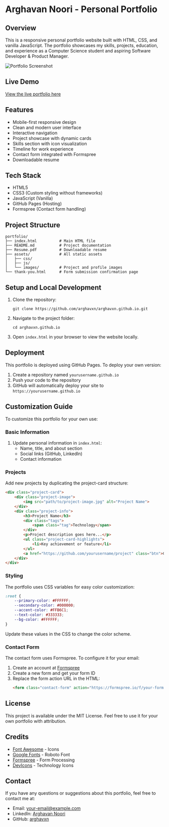 # Arghavan Noori - Personal Portfolio

## Overview
This is a responsive personal portfolio website built with HTML, CSS, and vanilla JavaScript. The portfolio showcases my skills, projects, education, and experience as a Computer Science student and aspiring Software Developer & Product Manager.

![Portfolio Screenshot](/path/to/screenshot.png)

## Live Demo
[View the live portfolio here](https://arghavxn.github.io)

## Features
- Mobile-first responsive design
- Clean and modern user interface
- Interactive navigation
- Project showcase with dynamic cards
- Skills section with icon visualization
- Timeline for work experience
- Contact form integrated with Formspree
- Downloadable resume

## Tech Stack
- HTML5
- CSS3 (Custom styling without frameworks)
- JavaScript (Vanilla)
- GitHub Pages (Hosting)
- Formspree (Contact form handling)

## Project Structure
```
portfolio/
├── index.html          # Main HTML file
├── README.md           # Project documentation
├── Resume.pdf          # Downloadable resume
├── assets/             # All static assets
│   ├── css/
│   ├── js/
│   └── images/         # Project and profile images
└── thank-you.html      # Form submission confirmation page
```

## Setup and Local Development
1. Clone the repository:
   ```
   git clone https://github.com/arghavxn/arghavxn.github.io.git
   ```
2. Navigate to the project folder:
   ```
   cd arghavxn.github.io
   ```
3. Open `index.html` in your browser to view the website locally.

## Deployment
This portfolio is deployed using GitHub Pages. To deploy your own version:

1. Create a repository named `yourusername.github.io`
2. Push your code to the repository
3. GitHub will automatically deploy your site to `https://yourusername.github.io`

## Customization Guide
To customize this portfolio for your own use:

### Basic Information
1. Update personal information in `index.html`:
   - Name, title, and about section
   - Social links (GitHub, LinkedIn)
   - Contact information

### Projects
Add new projects by duplicating the project-card structure:
```html
<div class="project-card">
    <div class="project-image">
        <img src="path/to/project-image.jpg" alt="Project Name">
    </div>
    <div class="project-info">
        <h3>Project Name</h3>
        <div class="tags">
            <span class="tag">Technology</span>
        </div>
        <p>Project description goes here...</p>
        <ul class="project-card-highlights">
            <li>Key achievement or feature</li>
        </ul>
        <a href="https://github.com/yourusername/project" class="btn">GitHub</a>
    </div>
</div>
```

### Styling
The portfolio uses CSS variables for easy color customization:
```css
:root {
    --primary-color: #FFFFFF;
    --secondary-color: #000000;
    --accent-color: #FFB6C1;
    --text-color: #333333;
    --bg-color: #FFFFFF;
}
```
Update these values in the CSS to change the color scheme.

### Contact Form
The contact form uses Formspree. To configure it for your email:
1. Create an account at [Formspree](https://formspree.io/)
2. Create a new form and get your form ID
3. Replace the form action URL in the HTML:
   ```html
   <form class="contact-form" action="https://formspree.io/f/your-form-id" method="POST">
   ```

## License
This project is available under the MIT License. Feel free to use it for your own portfolio with attribution.

## Credits
- [Font Awesome](https://fontawesome.com/) - Icons
- [Google Fonts](https://fonts.google.com/) - Roboto Font
- [Formspree](https://formspree.io/) - Form Processing
- [DevIcons](https://github.com/devicons/devicon/) - Technology Icons

## Contact
If you have any questions or suggestions about this portfolio, feel free to contact me at:
- Email: your-email@example.com
- LinkedIn: [Arghavan Noori](https://www.linkedin.com/in/arghavan-noori/)
- GitHub: [arghavxn](https://github.com/arghavxn)
